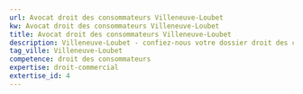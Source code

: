 ```yaml
---
url: Avocat droit des consommateurs Villeneuve-Loubet
kw: Avocat droit des consommateurs Villeneuve-Loubet
title: Avocat droit des consommateurs Villeneuve-Loubet
description: Villeneuve-Loubet - confiez-nous votre dossier droit des consommateurs
tag_ville: Villeneuve-Loubet
competence: droit des consommateurs
expertise: droit-commercial
extertise_id: 4
---
```

